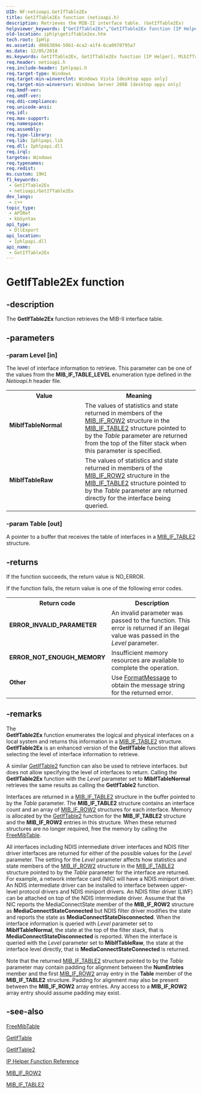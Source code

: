 ```yaml
---
UID: NF:netioapi.GetIfTable2Ex
title: GetIfTable2Ex function (netioapi.h)
description: Retrieves the MIB-II interface table. (GetIfTable2Ex)
helpviewer_keywords: ["GetIfTable2Ex","GetIfTable2Ex function [IP Helper]","MibIfTableNormal","MibIfTableRaw","iphlp.getiftable2ex","netioapi/GetIfTable2Ex"]
old-location: iphlp\getiftable2ex.htm
tech.root: IpHlp
ms.assetid: d8663894-50b1-4ca2-a1f4-6ca0970795a7
ms.date: 12/05/2018
ms.keywords: GetIfTable2Ex, GetIfTable2Ex function [IP Helper], MibIfTableNormal, MibIfTableRaw, iphlp.getiftable2ex, netioapi/GetIfTable2Ex
req.header: netioapi.h
req.include-header: Iphlpapi.h
req.target-type: Windows
req.target-min-winverclnt: Windows Vista [desktop apps only]
req.target-min-winversvr: Windows Server 2008 [desktop apps only]
req.kmdf-ver: 
req.umdf-ver: 
req.ddi-compliance: 
req.unicode-ansi: 
req.idl: 
req.max-support: 
req.namespace: 
req.assembly: 
req.type-library: 
req.lib: Iphlpapi.lib
req.dll: Iphlpapi.dll
req.irql: 
targetos: Windows
req.typenames: 
req.redist: 
ms.custom: 19H1
f1_keywords:
 - GetIfTable2Ex
 - netioapi/GetIfTable2Ex
dev_langs:
 - c++
topic_type:
 - APIRef
 - kbSyntax
api_type:
 - DllExport
api_location:
 - Iphlpapi.dll
api_name:
 - GetIfTable2Ex
---
```


# GetIfTable2Ex function


## -description

The <b>GetIfTable2Ex</b> function  retrieves the MIB-II interface table.

## -parameters

### -param Level [in]

The level of interface information to retrieve. This parameter can be one of the values from the <b>MIB_IF_TABLE_LEVEL</b> enumeration type defined in the <i>Netioapi.h</i> header file.

<table>
<tr>
<th>Value</th>
<th>Meaning</th>
</tr>
<tr>
<td width="40%"><a id="MibIfTableNormal"></a><a id="mibiftablenormal"></a><a id="MIBIFTABLENORMAL"></a><dl>
<dt><b>MibIfTableNormal</b></dt>
</dl>
</td>
<td width="60%">
The values of statistics and state returned in members of the <a href="/windows/desktop/api/netioapi/ns-netioapi-mib_if_row2">MIB_IF_ROW2</a> structure in the <a href="/windows/desktop/api/netioapi/ns-netioapi-mib_if_table2">MIB_IF_TABLE2</a> structure pointed to by the <i>Table</i> parameter are returned from the top of the filter stack when this parameter is specified.

</td>
</tr>
<tr>
<td width="40%"><a id="MibIfTableRaw"></a><a id="mibiftableraw"></a><a id="MIBIFTABLERAW"></a><dl>
<dt><b>MibIfTableRaw</b></dt>
</dl>
</td>
<td width="60%">
The values of statistics and state returned in members of the <a href="/windows/desktop/api/netioapi/ns-netioapi-mib_if_row2">MIB_IF_ROW2</a> structure in the <a href="/windows/desktop/api/netioapi/ns-netioapi-mib_if_table2">MIB_IF_TABLE2</a> structure pointed to by the <i>Table</i> parameter are returned directly for the interface being queried.

</td>
</tr>
</table>

### -param Table [out]

A pointer to a buffer that receives the table of interfaces in a <a href="/windows/desktop/api/netioapi/ns-netioapi-mib_if_table2">MIB_IF_TABLE2</a> structure.

## -returns

If the function succeeds, the return value is NO_ERROR.

If the function fails, the return value is one of the following error codes.

<table>
<tr>
<th>Return code</th>
<th>Description</th>
</tr>
<tr>
<td width="40%">
<dl>
<dt><b>ERROR_INVALID_PARAMETER</b></dt>
</dl>
</td>
<td width="60%">
An invalid parameter was passed to the function. This error is returned if an illegal value was passed in the <i>Level</i> parameter.

</td>
</tr>
<tr>
<td width="40%">
<dl>
<dt><b>ERROR_NOT_ENOUGH_MEMORY</b></dt>
</dl>
</td>
<td width="60%">
Insufficient memory resources are available to complete the operation.

</td>
</tr>
<tr>
<td width="40%">
<dl>
<dt><b>Other</b></dt>
</dl>
</td>
<td width="60%">
Use 
<a href="/windows/desktop/api/winbase/nf-winbase-formatmessage">FormatMessage</a> to obtain the message string for the returned error.

</td>
</tr>
</table>

## -remarks

The  
<b>GetIfTable2Ex</b> function enumerates the logical and physical interfaces on a local system and returns this information in a <a href="/windows/desktop/api/netioapi/ns-netioapi-mib_if_table2">MIB_IF_TABLE2</a> structure. <b>GetIfTable2Ex</b> is an enhanced version of the <b>GetIfTable</b> function that allows selecting the level of interface information to retrieve.

A similar <a href="/windows/desktop/api/netioapi/nf-netioapi-getiftable2">GetIfTable2</a> function can also be used to retrieve interfaces. but does not allow specifying the level of interfaces  to return. Calling the <b>GetIfTable2Ex</b> function with the <i>Level</i> parameter set to <b>MibIfTableNormal</b> retrieves the same results as calling the <b>GetIfTable2</b> function.

Interfaces are returned in a <a href="/windows/desktop/api/netioapi/ns-netioapi-mib_if_table2">MIB_IF_TABLE2</a> structure in the buffer pointed to by the <i>Table</i> parameter. The <b>MIB_IF_TABLE2</b> structure contains an interface count and an array of <a href="/windows/desktop/api/netioapi/ns-netioapi-mib_if_row2">MIB_IF_ROW2</a> structures for each interface. Memory is allocated by the <a href="/windows/desktop/api/netioapi/nf-netioapi-getiftable2">GetIfTable2</a> function for the <b>MIB_IF_TABLE2</b> structure and the <b>MIB_IF_ROW2</b> entries in this structure. When these returned structures are no longer required, free the memory by calling the <a href="/windows/desktop/api/netioapi/nf-netioapi-freemibtable">FreeMibTable</a>.

All interfaces including NDIS intermediate driver interfaces and NDIS filter driver interfaces are returned for either of the possible values for the <i>Level</i> parameter. The setting for the <i>Level</i> parameter affects how statistics and state members of the <a href="/windows/desktop/api/netioapi/ns-netioapi-mib_if_row2">MIB_IF_ROW2</a> structure in the <a href="/windows/desktop/api/netioapi/ns-netioapi-mib_if_table2">MIB_IF_TABLE2</a> structure pointed to by the <i>Table</i> parameter for the interface are returned. For example, a network interface card (NIC)  will have a NDIS miniport driver.  An NDIS intermediate driver can be installed to  interface between upper-level protocol drivers and NDIS miniport drivers. An NDIS filter driver (LWF) can be attached on top of the NDIS intermediate driver. Assume that the NIC reports the MediaConnectState member of the  <b>MIB_IF_ROW2</b> structure as <b>MediaConnectStateConnected</b> but NDIS filter driver modifies the state and reports the state as <b>MediaConnectStateDisconnected</b>.
When the interface information is queried with <i>Level</i> parameter set to <b>MibIfTableNormal</b>, the state at the top of the filter stack, that is <b>MediaConnectStateDisconnected</b> is reported. When the interface is queried with the <i>Level</i> parameter set to <b>MibIfTableRaw</b>, the state at the interface level directly, that is <b>MediaConnectStateConnected</b> is returned.


Note that the returned <a href="/windows/desktop/api/netioapi/ns-netioapi-mib_if_table2">MIB_IF_TABLE2</a> structure pointed to by the <i>Table</i> parameter may contain padding for alignment between the <b>NumEntries</b> member and the first <a href="/windows/desktop/api/netioapi/ns-netioapi-mib_if_row2">MIB_IF_ROW2</a> array entry in the <b>Table</b> member of the <b>MIB_IF_TABLE2</b> structure. Padding for alignment may also be present between the <b>MIB_IF_ROW2</b> array entries. Any access to a <b>MIB_IF_ROW2</b> array entry should assume  padding may exist.

## -see-also

<a href="/windows/desktop/api/netioapi/nf-netioapi-freemibtable">FreeMibTable</a>



<a href="/windows/desktop/api/iphlpapi/nf-iphlpapi-getiftable">GetIfTable</a>



<a href="/windows/desktop/api/netioapi/nf-netioapi-getiftable2">GetIfTable2</a>



<a href="/windows/desktop/IpHlp/ip-helper-function-reference">IP Helper Function Reference</a>



<a href="/windows/desktop/api/netioapi/ns-netioapi-mib_if_row2">MIB_IF_ROW2</a>



<a href="/windows/desktop/api/netioapi/ns-netioapi-mib_if_table2">MIB_IF_TABLE2</a>
